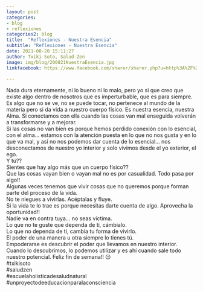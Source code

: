 ```yaml
---
layout: post
categories:
- blog
- reflexiones
categories2: blog
title:  "Reflexiones - Nuestra Esencia"
subtitle: "Reflexiones - Nuestra Esencia"
date: 2021-08-20 15:11:27
author: Txiki Soto, Salud-Zen
image: img/blog/200821NuestraEsencia.jpg
linkfacebook: https://www.facebook.com/sharer/sharer.php?u=http%3A%2F%2Fwww.salud-zen.com%2Fblog%2Freflexiones%2F2021%2F08%2F20%2Freflexiones-nuestra-esencia.html&amp;src=sdkpreparse

---  
```


Nada dura eternamente, ni lo bueno ni lo malo, pero yo si que creo que existe algo dentro de nosotros que es imperturbable, que es para siempre. Es algo que no se ve, no se puede tocar, no pertenece al mundo de la materia pero si da vida a nuestro cuerpo físico.
Es nuestra esencia, nuestra Alma.
Si conectamos con ella cuando las cosas van mal enseguida volverán a transformarse y a mejorar.  
Si las cosas no van bien es porque hemos perdido conexión con lo esencial, con el alma... estamos con la atención puesta en lo que no nos gusta y en lo que va mal, y así no nos podemos dar cuenta de lo esencial... nos desconectamos de nuestro yo interior y solo vivimos desde el yo exterior, el ego.  
Y tú??   
Sientes que hay algo más que un cuerpo físico??  
Que las cosas vayan bien o vayan mal no es por casualidad. Todo pasa por algo!!   
Algunas veces tenemos que vivir cosas que no queremos porque forman parte del proceso de la vida.  
No te niegues a vivirlas. Acéptalas y fluye.   
Si la vida te lo trae es porque necesitas darte cuenta de algo.
Aprovecha la oportunidad!!  
Nadie va en contra tuya... no seas víctima.  
Lo que no te guste que dependa de ti, cámbialo.  
Lo que no dependa de ti, cambia tu forma de vivirlo.   
El poder de una manera u otra siempre lo tienes tú.   
Empoderarse es descubrir el poder que llevamos en nuestro interior.  
Cuando lo descubrimos, lo podemos utilizar y es ahí cuando sale todo nuestro potencial.
Feliz fin de semana!! 😉  
#txikisoto   
#saludzen   
#escuelaholisticadesaludnatural   
#unproyectodeeducacionparalaconsciencia  
